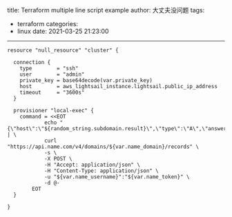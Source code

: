 title: Terraform multiple line script example
author: 大丈夫没问题
tags:
  - terraform
categories:
  - linux
date: 2021-03-25 21:23:00
---
```
resource "null_resource" "cluster" {

  connection {
    type        = "ssh"
    user        = "admin"
    private_key = base64decode(var.private_key)
    host        = aws_lightsail_instance.lightsail.public_ip_address
    timeout     = "3600s"
  }

  provisioner "local-exec" {
    command = <<EOT
            echo "{\"host\":\"${random_string.subdomain.result}\",\"type\":\"A\",\"answer\":\"${aws_lightsail_instance.lightsail.public_ip_address}\",\"ttl\":300}" | \
            curl "https://api.name.com/v4/domains/${var.name_domain}/records" \
            -s \
            -X POST \
            -H "Accept: application/json" \
            -H "Content-Type: application/json" \
            -u "${var.name_username}":"${var.name_token}" \
            -d @-
        EOT
  }

}
```